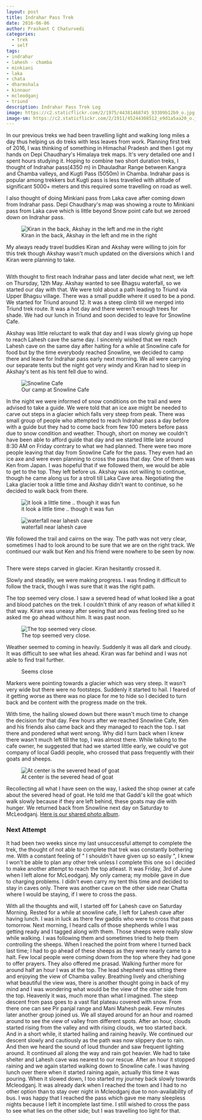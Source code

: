 ```yaml
--- 
layout: post 
title: Indrahar Pass Trek
date: 2016-06-06 
author: Prashant C Chaturvedi 
categories:
  - trek
  - self
tags: 
- indrahar 
- lahesh - chamba 
- minkiani
- laka 
- chata 
- dharmshala 
- kinnaur  
- mcleodganj 
- triund
description: Indrahar Pass Trek Log
image: https://c2.staticflickr.com/2/1975/44381468745_93309b12b9_o.jpg
image-sm: https://c2.staticflickr.com/2/1911/45244308512_e9d1a5aa20_o.jpg
---
```


In our previous treks we had been travelling light and walking long miles a day thus helping us do treks with less leaves from work.
Planning first trek of 2016, I was thinking of something in Himachal Pradesh and then I got my hands on Depi Chaudhary's Himalaya trek maps.
It's very detailed one and I spent hours studying it. Hoping to combine two short duration treks, I thought of Indrahar pass(4350 m) in Dhauladhar Range between Kangra and Chamba valleys, and Kugti Pass (5050m) in Chamba. 
Indrahar pass is popular among trekkers but Kugti pass is less travelled with altitude of significant 5000+ meters and
this required some travelling on road as well.

I also thought of doing Minkiani pass from Laka cave after coming down from Indrahar pass. 
Depi Chaudhary's map was showing a route to Minkiani pass from Laka cave which is little beyond Snow point cafe but we zeroed
down on Indrahar pass.

<figure>
  <img src="https://c2.staticflickr.com/2/1950/45244309202_ae64aefd4d_o.jpg" alt="Kiran in the back, Akshay in the left and me in the right"/>
  <figcaption>Kiran in the back, Akshay in the left and me in the right</figcaption>
</figure>

My always ready travel buddies Kiran and Akshay were willing to join for this trek though Akshay wasn't much updated on the diversions which I and Kiran were planning to take.

<figure>
  <img src="https://c2.staticflickr.com/2/1927/44381470365_b1fe49ddd9_o.jpg" alt=""/>
  <figcaption></figcaption>
</figure>

With thought to first reach Indrahar pass and later decide what next, we left on Thursday, 12th May. 
Akshay wanted to see Bhagsu waterfall, so we started our day with that. We were told about a path leading to Triund via Upper Bhagsu village. 
There was a small puddle where it used to be a pond. 
We started for Triund around 12. It was a steep climb till we merged into Triund trek route. 
It was a hot day and there weren't enough trees for shade. 
We had our lunch in Triund and soon decided to leave for Snowline Cafe.


Akshay was little reluctant to walk that day and I was slowly giving up hope to reach Lahesh cave the same day. 
I sincerely wished that we reach Lahesh cave on the same day after halting for a while at Snowline cafe for food but by the time everybody reached Snowline, we decided to camp there and leave for Indrahar pass early next morning. 
We all were carrying our separate tents but the night got very windy and Kiran had to sleep in Akshay's tent as his tent fell due to wind.

<figure>
  <img src="https://c2.staticflickr.com/2/1927/44571403854_65bc4a75cf_o.jpg" alt="Snowline Cafe"/>
  <figcaption>Our camp at Snowline Cafe</figcaption>
</figure>

In the night we were informed of snow conditions on the trail and were advised to take a guide. 
We were told that an ice axe might be needed to carve out steps in a glacier which falls very steep from peak. 
There was small group of people who attempted to reach Indrahar pass a day before with a guide but they had to come back from few 100 meters before pass due to snow condition and weather. 
Though, short on money we couldn't have been able to afford guide that day and we started little late around 8:30 AM on Friday contrary to what we had planned. 
There were two more people leaving that day from Snowline Cafe for the pass. 
They even had an ice axe and were even planning to cross the pass that day. 
One of them was Ken from Japan. 
I was hopeful that if we followed them, we would be able to get to the top. 
They left before us. Akshay was not willing to continue, though he came along us for a stroll till Laka Cave area. 
Negotiating the Laka glacier took a little time and Akshay didn't want to continue, so he decided to walk back from there.

<figure>
  <img src="https://c2.staticflickr.com/2/1973/44571401674_aaf7d0fa08_o.jpg" alt="it look a little time .. though it was fun"/>
  <figcaption>it look a little time .. though it was fun</figcaption>
</figure>
  
<figure>
  <img src="https://c2.staticflickr.com/2/1912/44571402614_5749d2327a_o.jpg" alt="waterfall near lahesh cave"/>
  <figcaption>waterfall near lahesh cave</figcaption>
</figure>

We followed the trail and cairns on the way. The path was not very clear, sometimes I had to look around to be sure that we are on the right track. 
We continued our walk but Ken and his friend were nowhere to be seen by now.

<figure>
  <img src="https://c2.staticflickr.com/2/1979/44381469845_ef12ddec4a_o.jpg" alt=""/>
  <figcaption></figcaption>
</figure>

There were steps carved in glacier. 
Kiran hesitantly crossed it.

Slowly and steadily, we were making progress. 
I was finding it difficult to follow the track, though I was sure that it was the right path.


The top seemed very close. I saw a severed head of what looked like a goat and blood patches on the trek. 
I couldn't think of any reason of what killed it that way. 
Kiran was uneasy after seeing that and was feeling tired so he asked me go ahead without him. 
It was past noon. 

<figure>
  <img src="https://c2.staticflickr.com/2/1978/44381471795_1c5bca5013_o.jpg" alt="The top seemed very close."/>
  <figcaption>The top seemed very close.</figcaption>
</figure>

Weather seemed to coming in heavily. Suddenly it was all dark and cloudy. 
It was difficult to see what lies ahead. Kiran was far behind and I was not able to find trail further. 

<figure>
  <img src="https://c2.staticflickr.com/2/1973/44381471155_3712c2e739_o.jpg" alt=""/>
  <figcaption>Seems close</figcaption>
</figure>

Markers were pointing towards a glacier which was very steep. 
It wasn't very wide but there were no footsteps. 
Suddenly it started to hail. 
I feared of it getting worse as there was no place for me to hide so I decided to turn back and be content with the progress made on the trek.

With time, the hailing slowed down but there wasn't much time to change the decision for that day. 
Few hours after we reached Snowline Cafe, Ken and his friends also came back and they managed to reach the top. 
I sat there and pondered what went wrong. 
Why did I turn back when I knew there wasn't much left till the top, I was almost there. 
While talking to the cafe owner, he suggested that had we started little early, we could've got company of local Gaddi people, who crossed that pass frequently with their goats and sheeps.

<figure>
  <img src="https://c2.staticflickr.com/2/1916/44571403194_78cbe4917f_o.jpg" alt="At center is the severed head of goat"/>
  <figcaption>At center is the severed head of goat</figcaption>
</figure>

Recollecting all what I have seen on the way, I asked the shop owner at cafe about the severed head of goat. 
He told me that Gaddi's kill the goat which walk slowly because if they are left behind, these goats may die with hunger.
We returned back from Snowline next day on Saturday to McLeodganj. 
[Here is our shared photo album](https://goo.gl/photos/BKgE4Gx6LAX5YYnc9).

### Next Attempt

It had been two weeks since my last unsuccessful attempt to complete the trek, the thought of not able to complete that trek was constantly bothering me. 
With a constant feeling of " I shouldn't have given up so easily ", I knew I won't be able to plan any other trek unless I
complete this one so I decided to make another attempt to reach the top atleast. 
It was Friday, 3rd of June when I left alone for McLeodganj. 
My only camera; my mobile gave in due to charging problems. 
I didn't even carry my tent this time and decided to stay in caves only. 
There was another cave on the other side near Chatta where I would be staying, if I were to cross the pass.

With all the thoughts and will, I started off for Lahesh cave on Saturday Morning. Rested for a while at snowline cafe, I left for Lahesh cave after having lunch. 
I was in luck as there few gaddis who were to cross that pass tomorrow. Next morning, I heard calls of those shepherds while I was getting ready and I tagged along with them. 
Those sheeps were really slow while walking. 
I was following them and sometimes tried to help them controlling the sheeps. 
When I reached the point from where I turned back last time; I had to go ahead of these sheeps as they were nearly came to a halt. 
Few local people were coming down from the top where they had gone to offer prayers. 
They also offered me prasad. 
Walking further more for around half an hour I was at the top. 
The lead shepherd was sitting there and enjoying the view of Chamba valley.
Breathing lively and cherishing what beautiful the view was, there is another thought going in back of my mind and I was wondering what would be the view of the other side from the top. 
Heavenly it was, much more than what I imagined. 
The steep descent from pass goes to a vast flat plateau covered with snow. 
From there one can see Pir panjal range and Mani Mahesh peak. 
Few minutes later another group joined us. 
We all stayed around for an hour and roamed around to see the view of valley from different spots. 
After an hour, clouds started rising from the valley and with rising clouds, we too started back. 
And in a short while, it started hailing and raining heavily. 
We continued our descent slowly and cautiously as the path was now slippery due to rain. 
And then we heard the sound of loud thunder and saw frequent lighting around. 
It continued all along the way and rain got heavier.
We had to take shelter and Lahesh cave was nearest to our rescue. 
After an hour it stopped raining and we again started walking down to Snowline cafe. 
I was having lunch over there when it started raining again, actually this time it was pouring. 
When it slowed down, I too started my journey back slowly towards Mcleodganj. 
It was already dark when I reached the town and I had to no other option than to stay over night in Mcleodganj due to non-availability of bus. 
I was happy that I reached the pass which gave me many sleepless nights because I left it incomplete last time. 
I still wished to cross the pass to see what lies on the other side; but I was travelling too light for that.